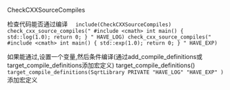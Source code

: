 CheckCXXSourceCompiles

检查代码能否通过编译
`  include(CheckCXXSourceCompiles)
    check_cxx_source_compiles("
    #include <cmath>
    int main() {
      std::log(1.0);
      return 0;
    }
  " HAVE_LOG)
  check_cxx_source_compiles("
    #include <cmath>
    int main() {
      std::exp(1.0);
      return 0;
    }
  " HAVE_EXP)`

  如果能通过,设置一个变量,然后条件编译(通过add_compile_definitions或target_compile_definitions添加宏定义)
target_compile_definitions()
`target_compile_definitions(SqrtLibrary
                               PRIVATE "HAVE_LOG" "HAVE_EXP"
                               )`
添加宏定义